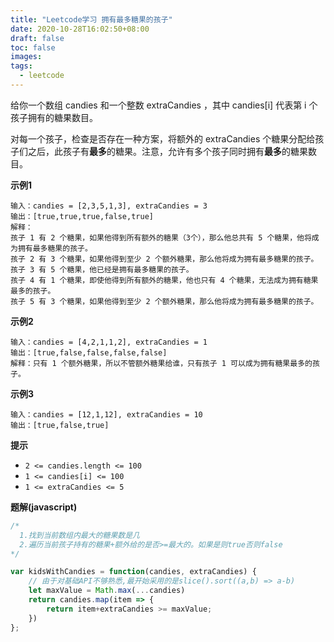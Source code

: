 ```yaml
---
title: "Leetcode学习 拥有最多糖果的孩子"
date: 2020-10-28T16:02:50+08:00
draft: false
toc: false
images:
tags: 
  - leetcode
---
```

给你一个数组 candies 和一个整数 extraCandies ，其中 candies[i] 代表第 i 个孩子拥有的糖果数目。

对每一个孩子，检查是否存在一种方案，将额外的 extraCandies 个糖果分配给孩子们之后，此孩子有**最多**的糖果。注意，允许有多个孩子同时拥有**最多**的糖果数目。

**示例1**

```
输入：candies = [2,3,5,1,3], extraCandies = 3
输出：[true,true,true,false,true] 
解释：
孩子 1 有 2 个糖果，如果他得到所有额外的糖果（3个），那么他总共有 5 个糖果，他将成为拥有最多糖果的孩子。
孩子 2 有 3 个糖果，如果他得到至少 2 个额外糖果，那么他将成为拥有最多糖果的孩子。
孩子 3 有 5 个糖果，他已经是拥有最多糖果的孩子。
孩子 4 有 1 个糖果，即使他得到所有额外的糖果，他也只有 4 个糖果，无法成为拥有糖果最多的孩子。
孩子 5 有 3 个糖果，如果他得到至少 2 个额外糖果，那么他将成为拥有最多糖果的孩子。
```

**示例2**

```
输入：candies = [4,2,1,1,2], extraCandies = 1
输出：[true,false,false,false,false] 
解释：只有 1 个额外糖果，所以不管额外糖果给谁，只有孩子 1 可以成为拥有糖果最多的孩子。
```

**示例3**

```
输入：candies = [12,1,12], extraCandies = 10
输出：[true,false,true]
```

**提示**
* ```2 <= candies.length <= 100```
* ```1 <= candies[i] <= 100```
* ```1 <= extraCandies <= 5```

**题解(javascript)**

```js
/*
  1.找到当前数组内最大的糖果数是几
  2.遍历当前孩子持有的糖果+额外给的是否>=最大的。如果是则true否则false
*/

var kidsWithCandies = function(candies, extraCandies) {
    // 由于对基础API不够熟悉,最开始采用的是slice().sort((a,b) => a-b)
    let maxValue = Math.max(...candies)
    return candies.map(item => {
        return item+extraCandies >= maxValue;
    })
};

```